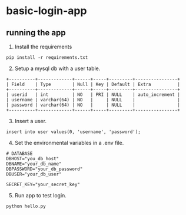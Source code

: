 # basic-login-app

## running the app

1. Install the requirements
```
pip install -r requirements.txt
```
2. Setup a mysql db with a user table.
```
+----------+-------------+------+-----+---------+----------------+
| Field    | Type        | Null | Key | Default | Extra          |
+----------+-------------+------+-----+---------+----------------+
| userid   | int         | NO   | PRI | NULL    | auto_increment |
| username | varchar(64) | NO   |     | NULL    |                |
| password | varchar(64) | NO   |     | NULL    |                |
+----------+-------------+------+-----+---------+----------------+
```
3. Insert a user.
```
insert into user values(0, 'username', 'password');
```
4. Set the environmental variables in a .env file.
```
# DATABASE
DBHOST="you_db_host"
DBNAME="your_db_name"
DBPASSWORD="your_db_password"
DBUSER="your_db_user"

SECRET_KEY="your_secret_key"
```
5. Run app to test login.
```
python hello.py
```
